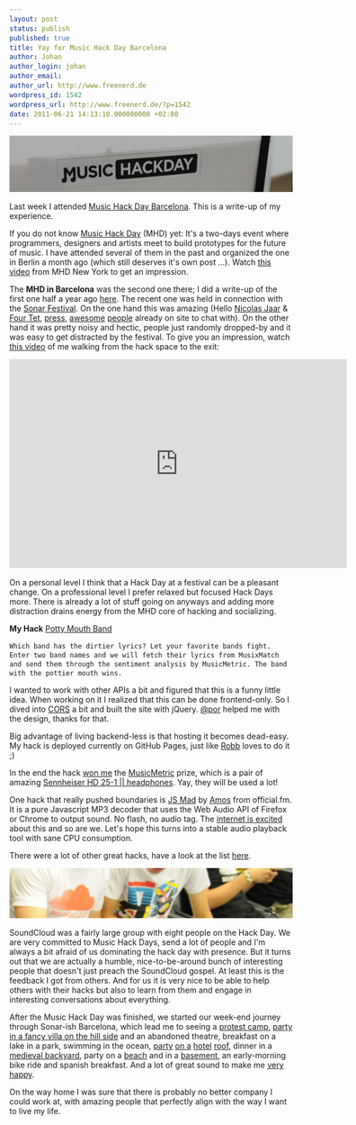 ```yaml
---
layout: post
status: publish
published: true
title: Yay for Music Hack Day Barcelona
author: Johan
author_login: johan
author_email:
author_url: http://www.freenerd.de
wordpress_id: 1542
wordpress_url: http://www.freenerd.de/?p=1542
date: 2011-06-21 14:13:10.000000000 +02:00
---
```

<img src="/assets/mhd_bcn_2011.png" alt="" title="Music Hack Day Barcelona"  class="aligncenter size-full wp-image-1549" />

Last week I attended <a href="http://bcn.musichackday.org/2011/">Music Hack Day Barcelona</a>. This is a write-up of my experience.

If you do not know <a href="http://musichackday.org/">Music Hack Day</a> (MHD) yet: It's a two-days event where programmers, designers and artists meet to build prototypes for the future of music. I have attended several of them in the past and organized the one in Berlin a month ago (which still deserves it's own post ...). Watch <a href="http://www.youtube.com/watch?v=SHcudrJMfX8">this video</a> from MHD New York to get an impression.

The <strong>MHD in Barcelona</strong> was the second one there; I did a write-up of the first one half a year ago <a href="http://backstage.soundcloud.com/2010/10/music-hack-day-barcelona/">here</a>. The recent one was held in connection with the <a href="http://2011.sonar.es">Sonar Festival</a>. On the one hand this was amazing (Hello <a href="http://instagr.am/p/F0u3p/">Nicolas Jaar</a> & <a href="http://instagr.am/p/GFn_q/">Four Tet</a>, <a href="http://www.elpais.com/articulo/Pantallas/Pincha/movil/discoteca/elpepurtv/20110619elpepirtv_1/Tes">press</a>, <a href="http://www.native-instruments.com/">awesome</a> <a href="http://ableton.com">people</a> already on site to chat with). On the other hand it was pretty noisy and hectic, people just randomly dropped-by and it was easy to get distracted by the festival. To give you an impression, watch <a href="http://www.youtube.com/watch?v=BgrI0rbLCs0">this video</a> of me walking from the hack space to the exit:

<object width="600" height="371"><param name="movie" value="http://www.youtube-nocookie.com/v/BgrI0rbLCs0?version=3&amp;hl=en_US&amp;rel=0"></param><param name="allowFullScreen" value="true"></param><param name="allowscriptaccess" value="always"></param><embed src="http://www.youtube-nocookie.com/v/BgrI0rbLCs0?version=3&amp;hl=en_US&amp;rel=0" type="application/x-shockwave-flash" width="600" height="371" allowscriptaccess="always" allowfullscreen="true"></embed></object>

 On a personal level I think that a Hack Day at a festival can be a pleasant change. On a professional level I prefer relaxed but focused Hack Days more. There is already a lot of stuff going on anyways and adding more distraction drains energy from the MHD core of hacking and socializing.

<a id="more"></a><a id="more-1542"></a>

<strong>My Hack</strong> <a href="http://freenerd.github.com/potty-mouth-bands/">Potty Mouth Band</a>

```
Which band has the dirtier lyrics? Let your favorite bands fight. Enter two band names and we will fetch their lyrics from MusixMatch and send them through the sentiment analysis by MusicMetric. The band with the pottier mouth wins.
```

I wanted to work with other APIs a bit and figured that this is a funny little idea. When working on it I realized that this can be done frontend-only. So I dived into <a href="https://secure.wikimedia.org/wikipedia/en/wiki/Cross-Origin_Resource_Sharing">CORS</a> a bit and built the site with jQuery. <a href="https://twitter.com/#!/por">@por</a> helped me with the design, thanks for that.

Big advantage of living backend-less is that hosting it becomes dead-easy. My hack is deployed currently on GitHub Pages, just like <a href="https://github.com/robb/Marbleo.us">Robb</a> loves to do it ;)

In the end the hack <a href="http://www.flickr.com/photos/thomasbonte/5842892248/in/set-72157626846893191">won me</a> the <a href="http://www.musicmetric.com/">MusicMetric</a> prize, which is a pair of amazing <a href="http://www.sennheiser.com/sennheiser/home_en.nsf/root/professional_headphones-headsets_headphones_502188">Sennheiser HD 25-1 || headphones</a>. Yay, they will be used a lot!

One hack that really pushed boundaries is <a href="https://github.com/nddrylliog/jsmad">JS Mad</a> by <a href="https://twitter.com/#!/nddrylliog">Amos</a> from official.fm. It is a pure Javascript MP3 decoder that uses the Web Audio API of Firefox or Chrome to output sound. No flash, no audio tag. The <a href="http://news.ycombinator.com/item?id=2665607">internet is excited</a> about this and so are we. Let's hope this turns into a stable audio playback tool with sane CPU consumption.

There were a lot of other great hacks, have a look at the list <a href="http://wiki.musichackday.org/index.php?title=Barcelona_Hacks_2011">here</a>.

<img src="/assets/mhd_bcn_2011_2.png" alt="" title="SoundCloud @ MHD BCN 2011"  class="aligncenter size-full wp-image-1555" />

SoundCloud was a fairly large group with eight people on the Hack Day. We are very committed to Music Hack Days,  send a lot of people and I'm always a bit afraid of us dominating the hack day with presence. But it turns out that we are actually a humble, nice-to-be-around bunch of interesting people that doesn't just preach the SoundCloud gospel. At least this is the feedback I got from others. And for us it is very nice to be able to help others with their hacks but also to learn from them and engage in interesting conversations about everything.

After the Music Hack Day was finished, we started our week-end journey through Sonar-ish Barcelona, which lead me to seeing a <a href="http://instagr.am/p/F4lL_/">protest camp</a>, <a href="http://www.youtube.com/watch?v=QsMF5YwMN6k">party in a fancy villa on the hill side</a> and an abandoned theatre, breakfast on a lake in a park, swimming in the ocean, <a href="http://instagr.am/p/F8Pc9/">party</a> <a href="http://instagr.am/p/F8Y79/">on <a href="http://instagr.am/p/F8Qip/">a</a> <a href="http://instagr.am/p/F8pcl/">hotel</a> <a href="http://instagr.am/p/F8kv7/">roof</a>, dinner in a <a href="http://instagr.am/p/F9JMU/">medieval backyard</a>, party on a <a href="http://www.youtube.com/watch?v=7S4DYcUCNcA">beach</a> and in a <a href="http://www.youtube.com/watch?v=WqNOQAY8Sw8">basement</a>, an early-morning bike ride and spanish breakfast. And a lot of great sound to make me <a href="http://texinberlin.tumblr.com/post/6692624219/barcelona-en-tres-partes-durgell-parc-guell-la">very happy</a>.

On the way home I was sure that there is probably no better company I could work at, with amazing people that perfectly align with the way I want to live my life.

